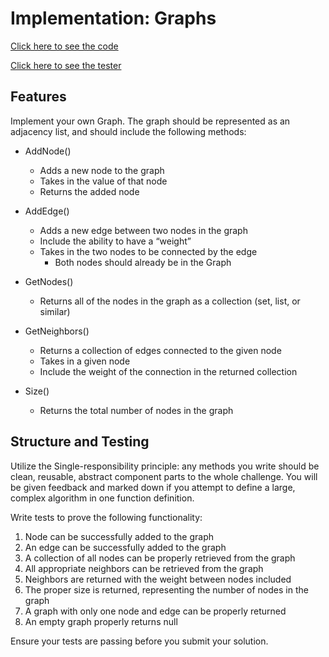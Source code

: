 # Implementation: Graphs

[Click here to see the code](./graph.js)

[Click here to see the tester](./graph.test.js)

## Features

Implement your own Graph. The graph should be represented as an adjacency list, and should include the following methods:

- AddNode()
  - Adds a new node to the graph
  - Takes in the value of that node
  - Returns the added node

- AddEdge()
  - Adds a new edge between two nodes in the graph
  - Include the ability to have a “weight”
  - Takes in the two nodes to be connected by the edge
    - Both nodes should already be in the Graph

- GetNodes()
  - Returns all of the nodes in the graph as a collection (set, list, or similar)

- GetNeighbors()
  - Returns a collection of edges connected to the given node
  - Takes in a given node
  - Include the weight of the connection in the returned collection

- Size()
  - Returns the total number of nodes in the graph

## Structure and Testing

Utilize the Single-responsibility principle: any methods you write should be clean, reusable, abstract component parts to the whole challenge. You will be given feedback and marked down if you attempt to define a large, complex algorithm in one function definition.

Write tests to prove the following functionality:

1. Node can be successfully added to the graph
2. An edge can be successfully added to the graph
3. A collection of all nodes can be properly retrieved from the graph
4. All appropriate neighbors can be retrieved from the graph
5. Neighbors are returned with the weight between nodes included
6. The proper size is returned, representing the number of nodes in the graph
7. A graph with only one node and edge can be properly returned
8. An empty graph properly returns null

Ensure your tests are passing before you submit your solution.
